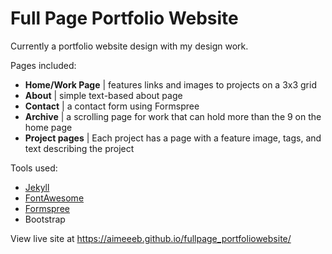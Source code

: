 # Full Page Portfolio Website
Currently a portfolio website design with my design work.

Pages included:

- **Home/Work Page** | features links and images to projects on a 3x3 grid
- **About** | simple text-based about page
- **Contact** | a contact form using Formspree
- **Archive** | a scrolling page for work that can hold more than the 9 on the home page
- **Project pages** | Each project has a page with a feature image, tags, and text describing the project

Tools used:

- [Jekyll](https://jekyllrb.com/)
- [FontAwesome](https://fontawesome.com/)
- [Formspree](https://formspree.io/)
- Bootstrap

View live site at https://aimeeeb.github.io/fullpage_portfoliowebsite/
